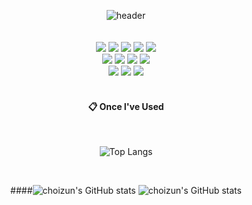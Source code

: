 <div align="center"> 
  
![header](https://capsule-render.vercel.app/api?type=wave&text=Well%20Begun%20is%20Half%20Done.&fontSize=40&height=200&animation=fadeIn&fontColor=ffffff&fontAlignY=30)
 <br/>
 <br/>
 <br/>
<img src="https://img.shields.io/badge/KOTLIN-7F52FF?style=for-the-badge&logo=Kotlin&logoColor=white">
<img src="https://img.shields.io/badge/Jetpack-Compose-blue?style=for-the-badge&logo=Kotlin&logoColor=white">
<img src="https://img.shields.io/badge/JAVA-007396?style=for-the-badge&logo=Java&logoColor=white">
<img src="https://img.shields.io/badge/SWIFT-F05138?style=for-the-badge&logo=Swift&logoColor=white">
<img src="https://img.shields.io/badge/SwiftUI-524520?style=for-the-badge&logo=Swift&logoColor=white">
<br>
<img src="https://img.shields.io/badge/Javascript-F7DF1E?style=for-the-badge&logo=Javascript&logoColor=white">
<img src="https://img.shields.io/badge/HTML5-E34F26?style=for-the-badge&logo=HTML5&logoColor=white">
<img src="https://img.shields.io/badge/CSS3-1572B6?style=for-the-badge&logo=Css3&logoColor=white">
<img src="https://img.shields.io/badge/React-61DAFB?style=for-the-badge&logo=React&logoColor=white">
<br>
<img src="https://img.shields.io/badge/Node.js-339933?style=for-the-badge&logo=Node.js&logoColor=white">
<img src="https://img.shields.io/badge/MySQL-4479A1?style=for-the-badge&logo=MySQL&logoColor=white">
<img src="https://img.shields.io/badge/aws-F80000?style=for-the-badge&logo=Amazon aws&logoColor=white">
<br/>
<br/>
 
####  :clipboard: Once I've Used   
<br/>
  
![Top Langs](https://github-readme-stats.vercel.app/api/top-langs/?username=runa2012&layout=compact&count_private=true)
 
<br/>
  
####![choizun's GitHub stats](https://github-readme-stats.vercel.app/api?username=runa2012&show_icons=true&theme=radical&count_private=true)
![choizun's GitHub stats](https://github-readme-stats.vercel.app/api?username=runa2012&count_private=true)
</div>

